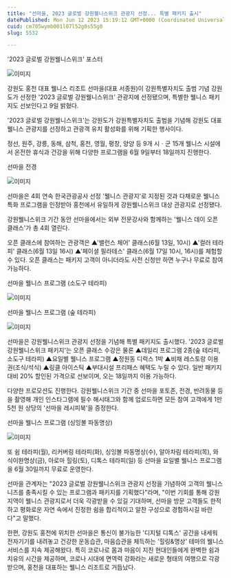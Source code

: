 ```yaml
---
title: "선마을, 2023 글로벌 강원웰니스위크 관광지 선정... 특별 패키지 출시"
datePublished: Mon Jun 12 2023 15:19:12 GMT+0000 (Coordinated Universal Time)
cuid: cm705wymb001l07l52g0s55g0
slug: 5532

---
```



'2023 글로벌 강원웰니스위크' 포스터

![이미지](https://cdn.hashnode.com/res/hashnode/image/upload/v1739259012165/64dd4123-921a-4a6a-a4cd-d6677349d056.jpeg)

강원도 홍천 대표 웰니스 리조트 선마을(대표 서종원)이 강원특별자치도 출범 기념 강원도가 선정한 '2023 글로벌 강원웰니스위크' 관광지에 선정됐으며, 특별한 웰니스 패키지도 선보인다고 9일 밝혔다.

'2023 글로벌 강원웰니스위크'는 강원도가 강원특별자치도 출범을 기념해 강원도 대표 웰니스 관광지를 선정하고 관광객 유치 활성화를 위해 기획한 행사이다.

정선, 원주, 강릉, 동해, 삼척, 홍천, 영월, 평창, 양양 등 9개 시ㆍ군 15개 웰니스 시설에서 온전한 휴식과 건강을 위해 다양한 프로그램을 6월 9일부터 18일까지 진행한다.

선마을 전경

![이미지](https://cdn.hashnode.com/res/hashnode/image/upload/v1739259014342/1d53de93-629d-4876-920c-b3cd0b67049e.jpeg)

선마을은 4회 연속 한국관광공사 선정 '웰니스 관광지'로 지정된 것과 다채로운 웰니스 특화 프로그램을 인정받아 홍천에서 유일하게 강원웰니스위크 대상 관광지로 선정됐다.

강원웰니스위크 기간 동안 선마을에서는 외부 전문강사와 함께하는 '웰니스 데이 오픈 클래스'가 총 4회 열린다.

오픈 클래스에 참여하는 관광객은 ▲'밸런스 체어' 클래스(6월 13일, 10시) ▲'컬러 테라피' 클래스(6월 13일 16시) ▲'페이셜 필라테스' 클래스(6월 17일 10시, 16시)를 체험할 수 있다. 오픈 클래스는 패키지 고객이 아니더라도 사전 신청만 하면 누구나 무료로 참여 가능하다.

선마을 웰니스 프로그램 (소도구 테라피)

![이미지](https://cdn.hashnode.com/res/hashnode/image/upload/v1739259016375/76c7d4ed-d110-4477-aad9-f52246857cfe.jpeg)

선마을 웰니스 프로그램 (숲 테라피)

![이미지](https://cdn.hashnode.com/res/hashnode/image/upload/v1739259018805/c98b3611-096b-4a55-842e-88ac48a9cfe6.jpeg)

선마을은 강원웰니스위크 관광지 선정을 기념해 특별 패키지도 출시했다. '2023 글로벌 강원웰니스위크 패키지'는 오픈 클래스 수강은 물론 ▲데일리 프로그램 2종(숲 테라피, 소도구 테라피) ▲요일별 웰니스 프로그램 ▲정원동 디럭스 1박 ▲비채 레스토랑 이용권(조식/석식) ▲링클 아이스틱 ▲부대시설 프리패스 혜택도 누릴 수 있다. 일반 패키지 대비 20% 할인된 가격으로 선보이며, 오는 18일까지 이용 가능하다.

다양한 프로모션도 진행한다. 강원웰니스위크 기간 중 선마을 포토존, 전경, 반려동물 등을 촬영해 개인 인스타그램에 필수 해시태그와 함께 업로드하면 모든 참여 고객에게 1만 5천 원 상당의 '선마을 레시피북'을 증정한다.

선마을 웰니스 프로그램 (싱잉볼 파동명상)

![이미지](https://cdn.hashnode.com/res/hashnode/image/upload/v1739259020792/265784cc-3625-4a2f-8fe4-e1681f19bd80.jpeg)

또 쉼 테라피(월), 리커버링 테라피(화), 싱잉볼 파동명상(수), 알아차림 테라피(목), 와식이완명상(금), 아로마 힐링(토), 디톡스 테라피(일) 등 선마을 요일별 웰니스 프로그램을 6월 30일까지 무료로 운영한다.

선마을 관계자는 "2023 글로벌 강원웰니스위크 관광지 선정을 기념하여 고객의 웰니스 니즈를 충족시킬 수 있는 프로그램과 패키지를 기획했다"라며, "이번 기회를 통해 강원 지역이 웰니스 관광지로서 더욱 각광받을 수 있길 기대하며, 선마을 방문 고객들도 한적하고 평화로운 자연 속에서 진정한 쉼을 합리적이고 알찬 구성으로 경험하시길 바란다"고 말했다.

한편, 강원도 홍천에 위치한 선마을은 통신이 불가능한 '디지털 디톡스' 공간을 내세워 전자기기를 내려놓고 건강한 운동습관, 마음습관을 체득하는 '힐링&명상' 테마의 웰니스 서비스를 지속 제공해왔다. 특히 코로나로 몸과 마음이 지친 현대인들에게 완벽한 쉼과 치유의 시간을 제공하며, 코로나 시대에 면역력 강화라는 새로운 형태의 여행으로 각광받으며, 홍천을 대표하는 웰니스 리조트로 거듭났다.